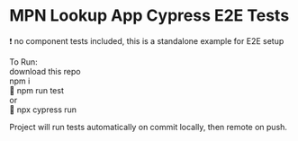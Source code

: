 # MPN Lookup App Cypress E2E Tests

:heavy_exclamation_mark: no component tests included, this is a standalone example for E2E setup

To Run:  
download this repo  
npm i  
:rocket: npm run test  
or  
:rocket: npx cypress run

Project will run tests automatically on commit locally, then remote on push.
